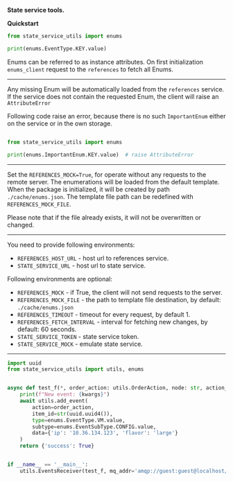 **State service tools.**

**Quickstart**

```python
from state_service_utils import enums

print(enums.EventType.KEY.value)
```

Enums can be referred to as instance attributes. On first initialization `enums_client` request to the `references` to
fetch all Enums.

---

Any missing Enum will be automatically loaded from the `references` service. If the service does not contain the
requested Enum, the client will raise an `AttributeError`

Following code raise an error, because there is no such `ImportantEnum` either on the service or in the own storage.

```python

from state_service_utils import enums

print(enums.ImportantEnum.KEY.value)  # raise AttributeError
```

---

Set the `REFERENCES_MOCK=True`, for operate without any requests to the remote server. The enumerations will be
loaded from the default template. When the package is initialized, it will be created by path `./cache/enums.json`. The
template file path can be redefined with `REFERENCES_MOCK_FILE`.

Please note that if the file already exists, it will not be overwritten or changed.

___
You need to provide following environments:

- `REFERENCES_HOST_URL` - host url to references service.
- `STATE_SERVICE_URL` - host url to state service.

Following environments are optional:

- `REFERENCES_MOCK` - if True, the client will not send requests to the server.
- `REFERENCES_MOCK_FILE` - the path to template file destination, by default: `./cache/enums.json`
- `REFERENCES_TIMEOUT` - timeout for every request, by default 1.
- `REFERENCES_FETCH_INTERVAL` - interval for fetching new changes, by default: 60 seconds.
- `STATE_SERVICE_TOKEN` - state service token.
- `STATE_SERVICE_MOCK` - emulate state service.

___

```python
import uuid
from state_service_utils import utils, enums


async def test_f(*, order_action: utils.OrderAction, node: str, action_type: enums.ActionSubType, **kwargs):
    print(f"New event: {kwargs}")
    await utils.add_event(
        action=order_action,
        item_id=str(uuid.uuid4()),
        type=enums.EventType.VM.value,
        subtype=enums.EventSubType.CONFIG.value,
        data={'ip': '10.36.134.123', 'flavor': 'large'}
    )
    return {'success': True}


if __name__ == '__main__':
    utils.EventsReceiver(test_f, mq_addr='amqp://guest:guest@localhost/', mq_input_queue='test-queue').run()
```